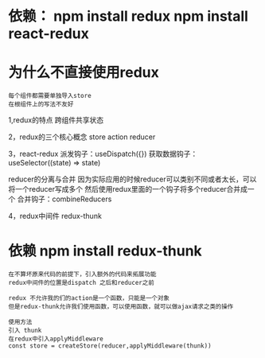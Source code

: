 # 依赖： npm install redux      npm install  react-redux

#   为什么不直接使用redux
    每个组件都需要单独导入store
    在根组件上的写法不友好

1,redux的特点
    跨组件共享状态

2，redux的三个核心概念
    store
    action
    reducer

3，react-redux
    派发钩子：useDispatch({})
    获取数据钩子：useSelector((state) => state)

reducer的分离与合并
    因为实际应用的时候reducer可以类别不同或者太长，可以将一个reducer写成多个
    然后使用redux里面的一个钩子将多个reducer合并成一个
     合并钩子：combineReducers

4，redux中间件  redux-thunk
 #   依赖 npm install redux-thunk
    在不算坏原来代码的前提下，引入额外的代码来拓展功能
    redux中间件的位置是dispatch 之后和reducer之前

    redux 不允许我的们的action是一个函数，只能是一个对象
    但是redux-thunk允许我们使用函数，可以使用函数，就可以做ajax请求之类的操作

    使用方法
    引入 thunk
    在redux中引入applyMiddleware
    const store = createStore(reducer,applyMiddleware(thunk))